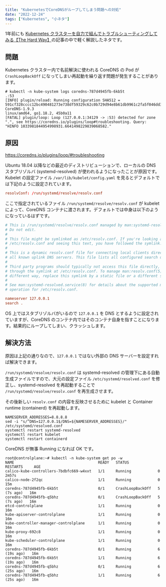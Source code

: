 ```yaml
---
title: "KubernetesでCoreDNSがループしてしまう問題への対処"
date: "2022-12-24"
tags: ["Kubernetes", "小ネタ"]
---
```


1年前にも [Kubernetes クラスターを自力で組んでトラブルシューティングしてみる【The Hard Way】](https://qiita.com/SogoK/items/192d475c20e07dd38984)の記事の中で軽く解説したネタです。

## 問題

Kubernetes クラスター内で名前解決に使われる CoreDNS の Pod が `CrashLoopBackOff` になってしまい再起動を繰り返す問題が発生することがあります。

```
# kubectl -n kube-system logs coredns-787d4945fb-6kb5t
.:53
[INFO] plugin/reload: Running configuration SHA512 = 591cf328cccc12bc490481273e738df59329c62c0b729d94e8b61db9961c2fa5f046dd37f1cf888b953814040d180f52594972691cd6ff41be96639138a43908
CoreDNS-1.9.3
linux/amd64, go1.18.2, 45b0a11
[FATAL] plugin/loop: Loop (127.0.0.1:34129 -> :53) detected for zone ".", see https://coredns.io/plugins/loop#troubleshooting. Query: "HINFO 1033981844954998931.6641498229839068582."
```

## 原因

https://coredns.io/plugins/loop/#troubleshooting

Ubuntu 18.04 以降などの最近のディストリビューションで、ローカルの DNS スタブリゾルバ (systemd-resolved) が使われるようになったことが原因です。Kubelet の設定ファイル `/var/lib/kubelet/config.yaml` を見るとデフォルトでは下記のように設定されています。

```conf
resolvConf: /run/systemd/resolve/resolv.conf
```

ここで指定されているファイル `/run/systemd/resolve/resolv.conf` が kubelet によって、CoreDNS コンテナに渡されます。デフォルトでは中身は以下のようになっているはずです。

```conf
# This is /run/systemd/resolve/resolv.conf managed by man:systemd-resolved(8).
# Do not edit.
#
# This file might be symlinked as /etc/resolv.conf. If you're looking at
# /etc/resolv.conf and seeing this text, you have followed the symlink.
#
# This is a dynamic resolv.conf file for connecting local clients directly to
# all known uplink DNS servers. This file lists all configured search domains.
#
# Third party programs should typically not access this file directly, but only
# through the symlink at /etc/resolv.conf. To manage man:resolv.conf(5) in a
# different way, replace this symlink by a static file or a different symlink.
#
# See man:systemd-resolved.service(8) for details about the supported modes of
# operation for /etc/resolv.conf.

nameserver 127.0.0.1
search .
```

OS 上ではスタブリゾルバがいるので `127.0.0.1` を DNS とするように設定されていますが、CoreDNS のコンテナ内ではそのコンテナ自身を指すことになります。結果的にループしてしまい、クラッシュします。

## 解決方法

原因は上記の通りなので、`127.0.0.1` ではない外部の DNS サーバーを設定すれば解決できます。

`/run/systemd/resolve/resolv.conf` は systemd-resolved の管理下にある自動生成ファイルですので、大元の設定ファイル `/etc/systemd/resolved.conf` を修正し、systemd-resolved を再起動することで `/run/systemd/resolve/resolv.conf` を再生成させます。

その後新しい `resolv.conf` の内容を反映させるために kubelet と Container runtime (containerd) を再起動します。

```
NAMESERVER_ADDRESSES=8.8.8.8
sed -i "s/^DNS=127.0.0.1$/DNS=${NAMESERVER_ADDRESSES}/" /etc/systemd/resolved.conf
systemctl restart systemd-resolved
systemctl restart kubelet
systemctl restart containerd
```

CoreDNS が無事 Running になれば OK です。

```
root@controlplane:~# kubectl -n kube-system get po -w
NAME                                      READY   STATUS             RESTARTS     AGE
calico-kube-controllers-7bdbfc669-w4xxt   1/1     Running            0            2m57s
calico-node-2f2qc                         1/1     Running            0            15m
coredns-787d4945fb-6kb5t                  0/1     CrashLoopBackOff   5 (7s ago)   16m
coredns-787d4945fb-q5bhz                  0/1     CrashLoopBackOff   5 (7s ago)   16m
etcd-controlplane                         1/1     Running            0            16m
kube-apiserver-controlplane               1/1     Running            0            16m
kube-controller-manager-controlplane      1/1     Running            0            16m
kube-proxy-692c8                          1/1     Running            0            16m
kube-scheduler-controlplane               1/1     Running            0            16m
coredns-787d4945fb-6kb5t                  0/1     Running            6 (19s ago)   16m
coredns-787d4945fb-6kb5t                  1/1     Running            6 (19s ago)   16m
coredns-787d4945fb-q5bhz                  0/1     Running            6 (25s ago)   16m
coredns-787d4945fb-q5bhz                  1/1     Running            6 (25s ago)   16m
```
